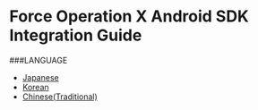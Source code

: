# Force Operation X Android SDK Integration Guide

###LANGUAGE
* [Japanese](./3.x/lang/ja/README.md)
* [Korean](./3.x/lang/ko/README.md)
* [Chinese(Traditional)](./3.x/lang/zh-tw/README.md)
